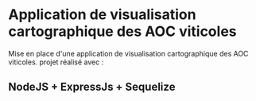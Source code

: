 # Application de visualisation cartographique des AOC viticoles
Mise en place d'une application de visualisation cartographique des AOC viticoles.
projet réalisé avec : 
## **NodeJS + ExpressJs + Sequelize**